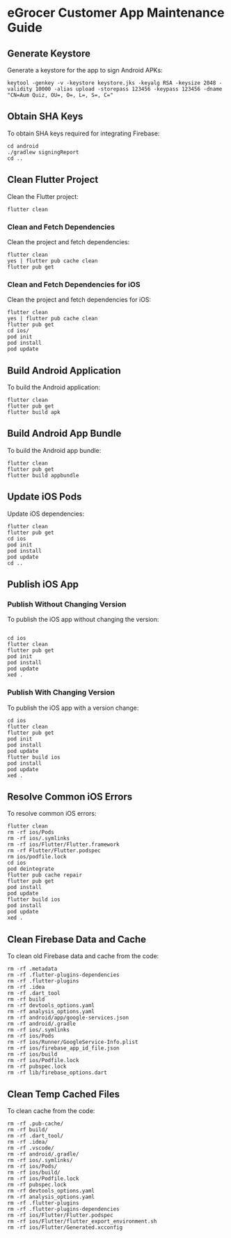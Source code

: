 # eGrocer Customer App Maintenance Guide

## Generate Keystore

Generate a keystore for the app to sign Android APKs:

```shell
keytool -genkey -v -keystore keystore.jks -keyalg RSA -keysize 2048 -validity 10000 -alias upload -storepass 123456 -keypass 123456 -dname "CN=Aum Quiz, OU=, O=, L=, S=, C=" 
```

## Obtain SHA Keys

To obtain SHA keys required for integrating Firebase:

```shell
cd android
./gradlew signingReport
cd ..
```

## Clean Flutter Project

Clean the Flutter project:

```shell
flutter clean
```

### Clean and Fetch Dependencies

Clean the project and fetch dependencies:

```shell
flutter clean
yes | flutter pub cache clean
flutter pub get
```

### Clean and Fetch Dependencies for iOS

Clean the project and fetch dependencies for iOS:

```shell
flutter clean
yes | flutter pub cache clean
flutter pub get
cd ios/
pod init
pod install
pod update
```

## Build Android Application

To build the Android application:

```shell
flutter clean
flutter pub get
flutter build apk
```

## Build Android App Bundle

To build the Android app bundle:

```shell
flutter clean
flutter pub get
flutter build appbundle
```

## Update iOS Pods

Update iOS dependencies:

```shell
flutter clean
flutter pub get
cd ios
pod init
pod install
pod update
cd ..
```

## Publish iOS App

### Publish Without Changing Version

To publish the iOS app without changing the version:

```shell

cd ios
flutter clean
flutter pub get
pod init
pod install
pod update
xed .
```

### Publish With Changing Version

To publish the iOS app with a version change:

```shell
cd ios
flutter clean
flutter pub get
pod init
pod install
pod update
flutter build ios
pod install
pod update
xed .
```

## Resolve Common iOS Errors

To resolve common iOS errors:

```shell
flutter clean
rm -rf ios/Pods
rm -rf ios/.symlinks
rm -rf ios/Flutter/Flutter.framework
rm -rf Flutter/Flutter.podspec
rm ios/podfile.lock
cd ios 
pod deintegrate
flutter pub cache repair
flutter pub get 
pod install 
pod update 
flutter build ios
pod install 
pod update
xed .
```

## Clean Firebase Data and Cache

To clean old Firebase data and cache from the code:

```shell
rm -rf .metadata
rm -rf .flutter-plugins-dependencies
rm -rf .flutter-plugins
rm -rf .idea
rm -rf .dart_tool
rm -rf build
rm -rf devtools_options.yaml
rm -rf analysis_options.yaml
rm -rf android/app/google-services.json
rm -rf android/.gradle
rm -rf ios/.symlinks
rm -rf ios/Pods
rm -rf ios/Runner/GoogleService-Info.plist
rm -rf ios/firebase_app_id_file.json
rm -rf ios/build
rm -rf ios/Podfile.lock
rm -rf pubspec.lock
rm -rf lib/firebase_options.dart
```

## Clean Temp Cached Files

To clean cache from the code:

```shell
rm -rf .pub-cache/
rm -rf build/
rm -rf .dart_tool/
rm -rf .idea/
rm -rf .vscode/
rm -rf android/.gradle/
rm -rf ios/.symlinks/
rm -rf ios/Pods/
rm -rf ios/build/
rm -rf ios/Podfile.lock
rm -rf pubspec.lock
rm -rf devtools_options.yaml
rm -rf analysis_options.yaml
rm -rf .flutter-plugins
rm -rf .flutter-plugins-dependencies
rm -rf ios/Flutter/Flutter.podspec
rm -rf ios/Flutter/flutter_export_environment.sh
rm -rf ios/Flutter/Generated.xcconfig
```